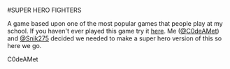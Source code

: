 #SUPER HERO FIGHTERS

A game based upon one of the most popular games that people play at my school. If you haven't ever played this game try it [here](http://theshadowgamer.weebly.com/superfighters.html). Me ([@C0deAMet](https://github.com/C0deAMet)) and [@Snik275](https://github.com/Snik275) decided we needed to make a super hero version of this so here we go.

C0deAMet
